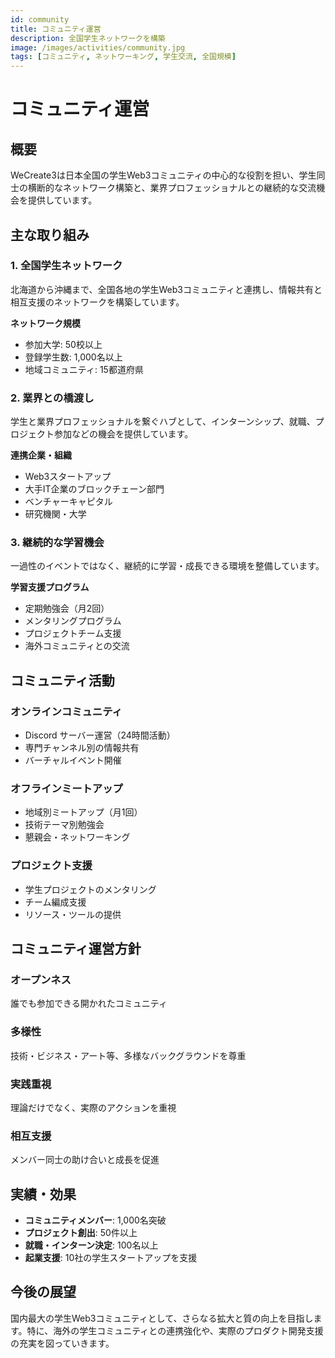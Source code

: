 ```yaml
---
id: community
title: コミュニティ運営
description: 全国学生ネットワークを構築
image: /images/activities/community.jpg
tags: [コミュニティ, ネットワーキング, 学生交流, 全国規模]
---
```


# コミュニティ運営

## 概要

WeCreate3は日本全国の学生Web3コミュニティの中心的な役割を担い、学生同士の横断的なネットワーク構築と、業界プロフェッショナルとの継続的な交流機会を提供しています。

## 主な取り組み

### 1. 全国学生ネットワーク

北海道から沖縄まで、全国各地の学生Web3コミュニティと連携し、情報共有と相互支援のネットワークを構築しています。

**ネットワーク規模**
- 参加大学: 50校以上
- 登録学生数: 1,000名以上
- 地域コミュニティ: 15都道府県

### 2. 業界との橋渡し

学生と業界プロフェッショナルを繋ぐハブとして、インターンシップ、就職、プロジェクト参加などの機会を提供しています。

**連携企業・組織**
- Web3スタートアップ
- 大手IT企業のブロックチェーン部門
- ベンチャーキャピタル
- 研究機関・大学

### 3. 継続的な学習機会

一過性のイベントではなく、継続的に学習・成長できる環境を整備しています。

**学習支援プログラム**
- 定期勉強会（月2回）
- メンタリングプログラム
- プロジェクトチーム支援
- 海外コミュニティとの交流

## コミュニティ活動

### オンラインコミュニティ
- Discord サーバー運営（24時間活動）
- 専門チャンネル別の情報共有
- バーチャルイベント開催

### オフラインミートアップ
- 地域別ミートアップ（月1回）
- 技術テーマ別勉強会
- 懇親会・ネットワーキング

### プロジェクト支援
- 学生プロジェクトのメンタリング
- チーム編成支援
- リソース・ツールの提供

## コミュニティ運営方針

### オープンネス
誰でも参加できる開かれたコミュニティ

### 多様性
技術・ビジネス・アート等、多様なバックグラウンドを尊重

### 実践重視
理論だけでなく、実際のアクションを重視

### 相互支援
メンバー同士の助け合いと成長を促進

## 実績・効果

- **コミュニティメンバー**: 1,000名突破
- **プロジェクト創出**: 50件以上
- **就職・インターン決定**: 100名以上
- **起業支援**: 10社の学生スタートアップを支援

## 今後の展望

国内最大の学生Web3コミュニティとして、さらなる拡大と質の向上を目指します。特に、海外の学生コミュニティとの連携強化や、実際のプロダクト開発支援の充実を図っていきます。